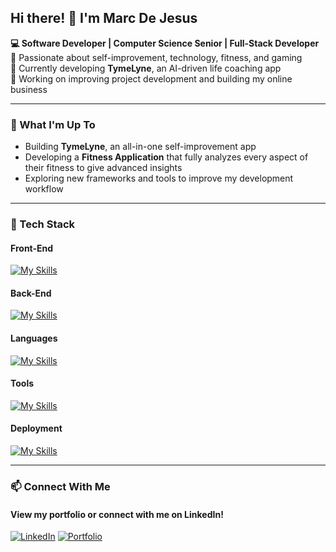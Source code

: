 ## Hi there! 👋 I'm Marc De Jesus

**💻 Software Developer | Computer Science Senior | Full-Stack Developer**  
🚀 Passionate about self-improvement, technology, fitness, and gaming  
📱 Currently developing **TymeLyne**, an AI-driven life coaching app  
🎯 Working on improving project development and building my online business  

---

### 🚀 What I'm Up To  
- Building **TymeLyne**, an all-in-one self-improvement app  
- Developing a **Fitness Application** that fully analyzes every aspect of their fitness to give advanced insights 
- Exploring new frameworks and tools to improve my development workflow  

---

### 🔧 Tech Stack  

#### Front-End
[![My Skills](https://skillicons.dev/icons?i=react,vite,next,tailwindcss,redux)](https://skillicons.dev)

#### Back-End 
[![My Skills](https://skillicons.dev/icons?i=django,supabase,firebase,sqlite,mongodb,nodejs)](https://skillicons.dev)

#### Languages
[![My Skills](https://skillicons.dev/icons?i=python,javascript,typescript,java,cs,html,css)](https://skillicons.dev)

#### Tools
[![My Skills](https://skillicons.dev/icons?i=vscode,git,figma,postman,ai,photoshop)](https://skillicons.dev)

#### Deployment
[![My Skills](https://skillicons.dev/icons?i=vercel,netlify,aws)](https://skillicons.dev)

---

### 📫 Connect With Me  

#### View my portfolio or connect with me on LinkedIn!
[![LinkedIn](https://img.shields.io/badge/-LinkedIn-0077B5?logo=linkedin&logoColor=white&style=flat)](https://www.linkedin.com/in/marc-de-jes%C3%BAs-075185252/)  [![Portfolio](https://img.shields.io/badge/-Portfolio-black?style=flat&logo=vercel)](https://marcdejesus.vercel.app/)  
